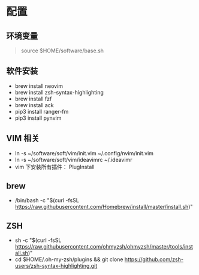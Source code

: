 # 配置

## 环境变量

> source $HOME/software/base.sh

## 软件安装

- brew install neovim
- brew install zsh-syntax-highlighting
- brew install fzf
- brew install ack
- pip3 install ranger-fm
- pip3 install pynvim

## VIM 相关

- ln -s ~/software/soft/vim/init.vim   ~/.config/nvim/init.vim
- ln -s ~/software/soft/vim/ideavimrc  ~/.ideavimr
- vim 下安装所有插件： PlugInstall

## brew

- /bin/bash -c "$(curl -fsSL https://raw.githubusercontent.com/Homebrew/install/master/install.sh)"

## ZSH

- sh -c "$(curl -fsSL https://raw.githubusercontent.com/ohmyzsh/ohmyzsh/master/tools/install.sh)"
- cd $HOME/.oh-my-zsh/plugins && git clone https://github.com/zsh-users/zsh-syntax-highlighting.git
